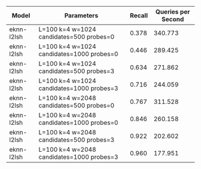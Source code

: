 |Model|Parameters|Recall|Queries per Second|
|---|---|---|---|
|eknn-l2lsh|L=100 k=4 w=1024 candidates=500 probes=0|0.378|340.773|
|eknn-l2lsh|L=100 k=4 w=1024 candidates=1000 probes=0|0.446|289.425|
|eknn-l2lsh|L=100 k=4 w=1024 candidates=500 probes=3|0.634|271.862|
|eknn-l2lsh|L=100 k=4 w=1024 candidates=1000 probes=3|0.716|244.059|
|eknn-l2lsh|L=100 k=4 w=2048 candidates=500 probes=0|0.767|311.528|
|eknn-l2lsh|L=100 k=4 w=2048 candidates=1000 probes=0|0.846|260.158|
|eknn-l2lsh|L=100 k=4 w=2048 candidates=500 probes=3|0.922|202.602|
|eknn-l2lsh|L=100 k=4 w=2048 candidates=1000 probes=3|0.960|177.951|
